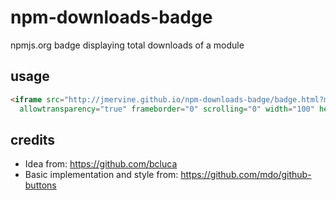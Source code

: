 npm-downloads-badge
===================

npmjs.org badge displaying total downloads of a module

usage
-----

``` html
<iframe src="http://jmervine.github.io/npm-downloads-badge/badge.html?module=MODULE"
  allowtransparency="true" frameborder="0" scrolling="0" width="100" height="20"></iframe>
```

credits
-------

* Idea from: https://github.com/bcluca
* Basic implementation and style from: https://github.com/mdo/github-buttons
